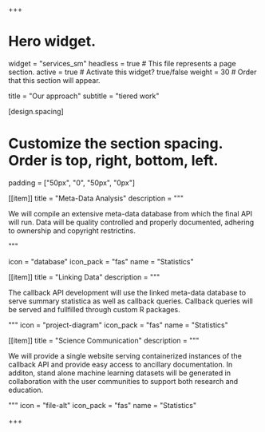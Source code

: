 +++
# Hero widget.
widget = "services_sm" 
headless = true  # This file represents a page section.
active = true  # Activate this widget? true/false
weight = 30  # Order that this section will appear.

title = "Our approach"
subtitle = "tiered work"

[design.spacing]
# Customize the section spacing. Order is top, right, bottom, left.
padding = ["50px", "0", "50px", "0px"]

[[item]]
title = "Meta-Data Analysis"
description = """

We will compile an extensive meta-data database from which the final API will run. Data will be quality controlled and properly documented, adhering to ownership and copyright restrictins.

"""

icon = "database"
icon_pack = "fas"
name = "Statistics"


[[item]]
title = "Linking Data"
description = """

The callback API development will use the linked meta-data database to serve summary statistica as well as callback queries. Callback queries will be served and fullfilled through custom R packages.

"""
icon = "project-diagram"
icon_pack = "fas"
name = "Statistics"


[[item]]
title = "Science Communication"
description = """

We will provide a single website serving containerized instances of the callback API and provide easy access to ancillary documentation. In additon, stand alone machine learning datasets will be generated in collaboration with the user communities to support both research and education.

"""
icon = "file-alt"
icon_pack = "fas"
name = "Statistics"

+++
